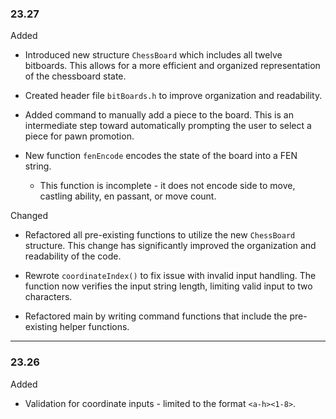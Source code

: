 ### 23.27

Added

* Introduced new structure `ChessBoard` which includes all twelve bitboards. This allows for a more efficient and organized representation of the chessboard state.

* Created header file ``bitBoards.h`` to improve organization and readability.

* Added command to manually add a piece to the board. This is an intermediate step toward automatically prompting the user to select a piece for pawn promotion. 

* New function ``fenEncode`` encodes the state of the board into a FEN string. 
  * This function is incomplete - it does not encode side to move, castling ability, en passant, or move count. 

Changed

* Refactored all pre-existing functions to utilize the new `ChessBoard` structure. This change has significantly improved the organization and readability of the code. 

* Rewrote ``coordinateIndex()`` to fix issue with invalid input handling. The function now verifies the input string length, limiting valid input to two characters. 

* Refactored main by writing command functions that include the pre-existing helper functions. 

---

### 23.26

Added

* Validation for coordinate inputs - limited to the format `<a-h><1-8>`.
